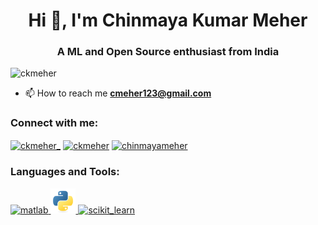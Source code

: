 <h1 align="center">Hi 👋, I'm Chinmaya Kumar Meher</h1>
<h3 align="center">A ML and Open Source enthusiast from India</h3>

<p align="left"> <img src="https://komarev.com/ghpvc/?username=ckmeher&label=Profile%20views&color=0e75b6&style=flat" alt="ckmeher" /> </p>

- 📫 How to reach me **cmeher123@gmail.com**

<h3 align="left">Connect with me:</h3>
<p align="left">
<a href="https://twitter.com/ckmeher_" target="blank"><img align="center" src="https://raw.githubusercontent.com/rahuldkjain/github-profile-readme-generator/master/src/images/icons/Social/twitter.svg" alt="ckmeher_" height="30" width="40" /></a>
<a href="https://linkedin.com/in/ckmeher" target="blank"><img align="center" src="https://raw.githubusercontent.com/rahuldkjain/github-profile-readme-generator/master/src/images/icons/Social/linked-in-alt.svg" alt="ckmeher" height="30" width="40" /></a>
<a href="https://kaggle.com/chinmayameher" target="blank"><img align="center" src="https://raw.githubusercontent.com/rahuldkjain/github-profile-readme-generator/master/src/images/icons/Social/kaggle.svg" alt="chinmayameher" height="30" width="40" /></a>
</p>

<h3 align="left">Languages and Tools:</h3>
<p align="left"> <a href="https://www.mathworks.com/" target="_blank"> <img src="https://upload.wikimedia.org/wikipedia/commons/2/21/Matlab_Logo.png" alt="matlab" width="40" height="40"/> </a> <a href="https://www.python.org" target="_blank"> <img src="https://raw.githubusercontent.com/devicons/devicon/master/icons/python/python-original.svg" alt="python" width="40" height="40"/> </a> <a href="https://scikit-learn.org/" target="_blank"> <img src="https://upload.wikimedia.org/wikipedia/commons/0/05/Scikit_learn_logo_small.svg" alt="scikit_learn" width="40" height="40"/> </a> </p>
